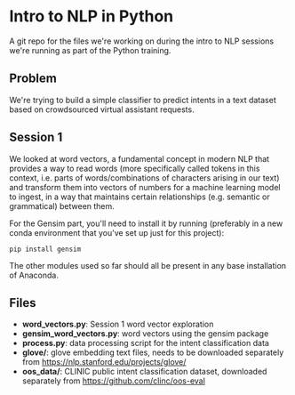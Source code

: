 # Intro to NLP in Python

A git repo for the files we're working on during the intro to NLP sessions we're running as part of the Python training.

## Problem

We're trying to build a simple classifier to predict intents in a text dataset based on crowdsourced virtual assistant requests.

## Session 1

We looked at word vectors, a fundamental concept in modern NLP that provides a way to read words (more specifically called tokens in this context, i.e. parts of words/combinations of characters arising in our text) and transform them into vectors of numbers for a machine learning model to ingest, in a way that maintains certain relationships (e.g. semantic or grammatical) between them.

For the Gensim part, you'll need to install it by running (preferably in a new conda environment that you've set up just for this project):

    pip install gensim

The other modules used so far should all be present in any base installation of Anaconda.

## Files

* **word_vectors.py**: Session 1 word vector exploration
* **gensim_word_vectors.py**: word vectors using the gensim package
* **process.py**: data processing script for the intent classification data
* **glove/**: glove embedding text files, needs to be downloaded separately from <https://nlp.stanford.edu/projects/glove/>
* **oos_data/**: CLINIC public intent classification dataset, downloaded separately from <https://github.com/clinc/oos-eval>
